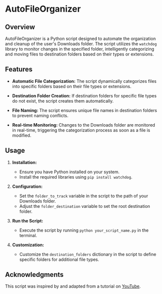 # AutoFileOrganizer

## Overview

AutoFileOrganizer is a Python script designed to automate the organization and cleanup of the user's Downloads folder. The script utilizes the `watchdog` library to monitor changes in the specified folder, intelligently categorizing and moving files to destination folders based on their types or extensions.

## Features

- **Automatic File Categorization:** The script dynamically categorizes files into specific folders based on their file types or extensions.

- **Destination Folder Creation:** If destination folders for specific file types do not exist, the script creates them automatically.

- **File Naming:** The script ensures unique file names in destination folders to prevent naming conflicts.

- **Real-time Monitoring:** Changes to the Downloads folder are monitored in real-time, triggering the categorization process as soon as a file is modified.

## Usage

1. **Installation:**
   - Ensure you have Python installed on your system.
   - Install the required libraries using `pip install watchdog`.

2. **Configuration:**
   - Set the `folder_to_track` variable in the script to the path of your Downloads folder.
   - Adjust the `folder_destination` variable to set the root destination folder.

3. **Run the Script:**
   - Execute the script by running `python your_script_name.py` in the terminal.

4. **Customization:**
   - Customize the `destination_folders` dictionary in the script to define specific folders for additional file types.

## Acknowledgments

This script was inspired by and adapted from a tutorial on [YouTube](https://www.youtube.com/watch?v=HcZ3gS1Rgcs&t=721s).

